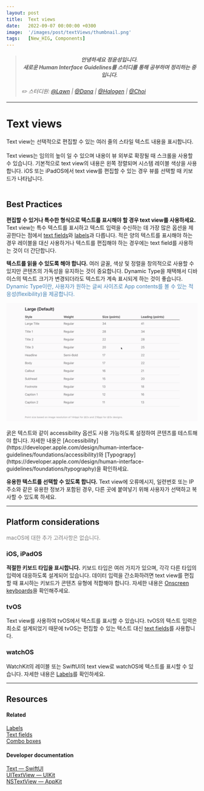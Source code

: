 ```yaml
---
layout: post
title:  Text views
date:   2022-09-07 00:00:00 +0300
image:  '/images/post/textViews/thumbnail.png'
tags:   [New_HIG, Components]
---
```


> ##### <center>안녕하세요 정윤성입니다.<br> 새로운 Human Interface Guidelines를 스터디를 통해 공부하며 정리하는 중입니다.</center>
> <cite>✏️ 스터디원: <a href="https://velog.io/@lawn/series/NEW-HIG-2022" target="_blank">@Lawn</a> | <a href="https://velog.io/@andana/series/Lets-Study-HIG" target="_blank">@Dana</a> | <a href="https://velog.io/@halogen/Apple-HIG-Foundation-Layout" target="_blank">@Halogen</a> | <a href="" target="_blank">@Choi</a></cite>

***

# Text views
Text view는 선택적으로 편집할 수 있는 여러 줄의 스타일 텍스트 내용을 표시합니다.<br><br>
Text views는 임의의 높이 일 수 있으며 내용이 뷰 외부로 확장될 때 스크롤을 사용할 수 있습니다. 기본적으로 text view의 내용은 왼쪽 정렬되며 시스템 레이블 색상을 사용합니다. iOS 또는 iPadOS에서 text view를 편집할 수 있는 경우 뷰를 선택할 때 키보드가 나타납니다.
<br><br>

## Best Practices
**편집할 수 있거나 특수한 형식으로 텍스트를 표시해야 할 경우 text view를 사용하세요.** Text view는 특수 텍스트를 표시하고 텍스트 입력을 수신하는 데 가장 많은 옵션을 제공한다는 점에서 [text fields](https://papago.naver.net/apis/site/proxy?url=https%3A%2F%2Fdeveloper.apple.com%2Fdesign%2Fhuman-interface-guidelines%2Fcomponents%2Fselection-and-input%2Ftext-fields)와 [labels](https://papago.naver.net/apis/site/proxy?url=https%3A%2F%2Fdeveloper.apple.com%2Fdesign%2Fhuman-interface-guidelines%2Fcomponents%2Flayout-and-organization%2Flabels)과 다릅니다. 적은 양의 텍스트를 표시해야 하는 경우 레이블을 대신 사용하거나 텍스트를 편집해야 하는 경우에는 text field를 사용하는 것이 더 간단합니다.

**텍스트를 읽을 수 있도록 해야 합니다.** 여러 글꼴, 색상 및 정렬을 창의적으로 사용할 수 있지만 콘텐츠의 가독성을 유지하는 것이 중요합니다. Dynamic Type을 채택해서 디바이스의 텍스트 크기가 변경되더라도 텍스트가 계속 표시되게 하는 것이 좋습니다.
<c style="color: SteelBlue">Dynamic Type이란, 사용자가 원하는 글씨 사이즈로 App contents를 볼 수 있는 적응성(flexibility)을 제공합니다.</c>
<center><img src="/images/post/textViews/textViews1.png" alt="Dynamic Type"></center><br>
 굵은 텍스트와 같이 accessibility 옵션도 사용 가능하도록 설정하여 콘텐츠를 테스트해야 합니다. 자세한 내용은 [Accessibility](https://developer.apple.com/design/human-interface-guidelines/foundations/accessibility)와 [Typograpy](https://developer.apple.com/design/human-interface-guidelines/foundations/typography)을 확인하세요.

 **유용한 텍스트를 선택할 수 있도록 합니다.** Text view에 오류메시지, 일련번호 또는 IP 주소와 같은 유용한 정보가 포함된 경우, 다른 곳에 붙여넣기 위해 사용자가 선택하고 복사할 수 있도록 하세요.

 ***

## Platform considerations
<c style="color: Gray">macOS에 대한 추가 고려사항은 없습니다.</c>
<br>

### iOS, iPadOS
**적절한 키보드 타입을 표시합니다.** 키보드 타입은 여러 가지가 있으며, 각각 다른 타입의 입력에 대응하도록 설계되어 있습니다. 데이터 입력을 간소화하려면 text view를 편집할 때 표시하는 키보드가 콘텐츠 유형에 적합해야 합니다. 자세한 내용은 [Onscreen keyboards](https://developer.apple.com/design/human-interface-guidelines/components/selection-and-input/onscreen-keyboards)을 확인해주세요.

### tvOS
Text view를 사용하여 tvOS에서 텍스트를 표시할 수 있습니다. tvOS의 텍스트 입력은 최소로 설계되었기 때문에 tvOS는 편집할 수 있는 텍스트 대신 [text fields](https://developer.apple.com/design/human-interface-guidelines/components/selection-and-input/text-fields)를 사용합니다.

### watchOS
WatchKit의 레이블 또는 SwiftUI의 text view로 watchOS에 텍스트를 표시할 수 있습니다. 자세한 내용은 [Labels](https://developer.apple.com/design/human-interface-guidelines/components/layout-and-organization/labels)를 확인하세요.

***

## Resources
#### Related
[Labels](https://developer.apple.com/design/human-interface-guidelines/components/layout-and-organization/labels)<br>
[Text fields](https://developer.apple.com/design/human-interface-guidelines/components/selection-and-input/text-fields)<br>
[Combo boxes](https://developer.apple.com/design/human-interface-guidelines/components/content/design/human-interface-guidelines/components/selection-and-input/combo-boxes)<br>

#### Developer documentation
[Text — SwiftUI](https://developer.apple.com/documentation/swiftui/text)<br>
[UITextView — UIKit](https://developer.apple.com/documentation/uikit/uitextview)<br>
[NSTextView — AppKit](https://developer.apple.com/documentation/appkit/nstextview)